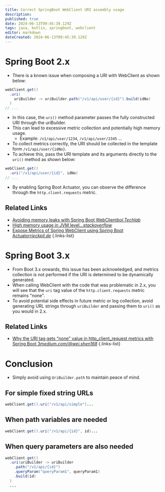```yaml
---
title: Correct SpringBoot WebClient URI assembly usage
description: 
published: true
date: 2024-06-13T09:45:39.129Z
tags: java, kotlin, springboot, webclient
editor: markdown
dateCreated: 2024-06-13T09:45:39.129Z
---
```


# Spring Boot 2.x

- There is a known issue when composing a URI with WebClient as shown below:

```java
webClient.get()
  .uri(
    uriBuilder -> uriBuilder.path("/v1/api/user/{id}").build(idNo)
  )
// ...
```

- In this case, the `uri()` method parameter passes the fully constructed URI through the uriBuilder.
- This can lead to excessive metric collection and potentially high memory usage.
  - Example: `/v1/api/user/1234`, `/v1/api/user/2345` ...
- To collect metrics correctly, the URI should be collected in the template form `/v1/api/user/{idNo}`.
- To achieve this, pass the URI template and its arguments directly to the `uri()` method as shown below:

```java
webClient.get()
  .uri("/v1/api/user/{id}", idNo)
// ...
```

- By enabling Spring Boot Actuator, you can observe the difference through the `http.client.requests` metric.

## Related Links
- [Avoiding memory leaks with Spring Boot WebClient*bol.Techlab*](https://techlab.bol.com/en/blog/avoiding-memory-leaks-with-spring-boot-webclient/)
- [High memory usage in JVM level...*stackoverflow*](https://stackoverflow.com/questions/73984968/high-memory-usage-in-jvm-level-org-springframework-boot-actuate-autoconfigure)
- [Expose Metrics of Spring WebClient using Spring Boot Actuator*rieckpil.de*](https://rieckpil.de/expose-metrics-of-spring-webclient-using-spring-boot-actuator/)
{.links-list}

# Spring Boot 3.x

- From Boot 3.x onwards, this issue has been acknowledged, and metrics collection is not performed if the URI is determined to be dynamically generated.
- When calling WebClient with the code that was problematic in 2.x, you will see that the `uri` tag value of the `http.client.requests` metric remains "none".
- To avoid potential side effects in future metric or log collection, avoid generating URL strings through `uriBuilder` and passing them to `uri()` as you would in 2.x.

## Related Links

- [Why the URI tag gets “none” value in http_client_request metrics with Spring Boot 3*medium.com/@wei.shen168*](https://medium.com/@wei.shen168/why-the-uri-tag-gets-none-value-in-http-client-request-metrics-with-spring-boot-3-9aacc346ff52)
{.links-list}

# Conclusion

- Simply avoid using `UriBuilder.path` to maintain peace of mind.

## For simple fixed string URLs

```java
webClient.get().uri("/v1/api/simple")...
```

## When path variables are needed

```java
webClient.get().uri("/v1/api/{id}", id)...
```

## When query parameters are also needed

```java
webClient.get()
  .uri(uriBuilder -> uriBuilder
    .path("/v1/api/{id}")
    .queryParam("queryParam1", queryParam1)
    .build(id)
  )
  ...
```